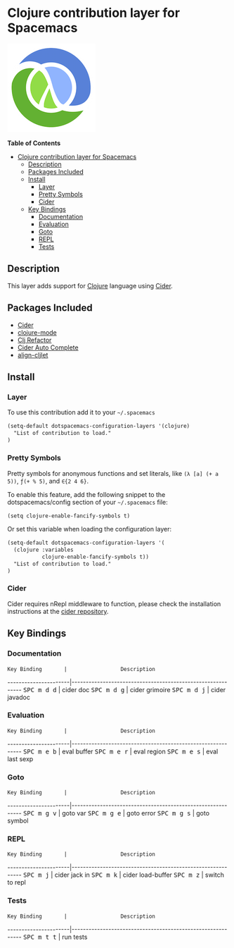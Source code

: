 # Clojure contribution layer for Spacemacs

![logo](img/clojure.png)

<!-- markdown-toc start - Don't edit this section. Run M-x markdown-toc/generate-toc again -->
**Table of Contents**

- [Clojure contribution layer for Spacemacs](#clojure-contribution-layer-for-spacemacs)
    - [Description](#description)
    - [Packages Included](#packages-included)
    - [Install](#install)
        - [Layer](#layer)
        - [Pretty Symbols](#pretty-symbols)
        - [Cider](#cider)
    - [Key Bindings](#key-bindings)
        - [Documentation](#documentation)
        - [Evaluation](#evaluation)
        - [Goto](#goto)
        - [REPL](#repl)
        - [Tests](#tests)

<!-- markdown-toc end -->

## Description

This layer adds support for [Clojure][] language using [Cider][].

## Packages Included

- [Cider][]
- [clojure-mode][]
- [Clj Refactor][]
- [Cider Auto Complete][]
- [align-cljlet][]

## Install

### Layer

To use this contribution add it to your `~/.spacemacs`

```elisp
(setq-default dotspacemacs-configuration-layers '(clojure)
  "List of contribution to load."
)
```

### Pretty Symbols

Pretty symbols for anonymous functions and set literals, like `(λ [a] (+ a 5))`, `ƒ(+ % 5)`, and `∈{2 4 6}`.

To enable this feature, add the following snippet to the dotspacemacs/config
section of your `~/.spacemacs` file:

```elisp
(setq clojure-enable-fancify-symbols t)
```

Or set this variable when loading the configuration layer:
```elisp
(setq-default dotspacemacs-configuration-layers '(
  (clojure :variables
           clojure-enable-fancify-symbols t))
  "List of contribution to load."
)
```

### Cider

Cider requires nRepl middleware to function, please check the installation
instructions at the [cider repository][cider_install].

## Key Bindings

### Documentation

    Key Binding       |                 Description
----------------------|------------------------------------------------------------
<kbd>SPC m d d</kbd>  | cider doc
<kbd>SPC m d g</kbd>  | cider grimoire
<kbd>SPC m d j</kbd>  | cider javadoc

### Evaluation

    Key Binding       |                 Description
----------------------|------------------------------------------------------------
<kbd>SPC m e b</kbd>  | eval buffer
<kbd>SPC m e r</kbd>  | eval region
<kbd>SPC m e s</kbd>  | eval last sexp

### Goto

    Key Binding       |                 Description
----------------------|------------------------------------------------------------
<kbd>SPC m g v</kbd>  | goto var
<kbd>SPC m g e</kbd>  | goto error
<kbd>SPC m g s</kbd>  | goto symbol

### REPL

    Key Binding       |                 Description
----------------------|------------------------------------------------------------
<kbd>SPC m j</kbd>    | cider jack in
<kbd>SPC m k</kbd>    | cider load-buffer
<kbd>SPC m z</kbd>    | switch to repl

### Tests

    Key Binding       |                 Description
----------------------|------------------------------------------------------------
<kbd>SPC m t t</kbd>  | run tests

[Clojure]: http://clojure.org
[Cider]: https://github.com/clojure-emacs/cider
[cider_install]: https://github.com/clojure-emacs/cider#installation
[clojure-mode]: https://github.com/clojure-emacs/clojure-mode
[Clj Refactor]: https://github.com/clojure-emacs/clj-refactor.el
[Cider Auto Complete]: https://github.com/clojure-emacs/ac-cider
[align-cljlet]: https://github.com/gstamp/align-cljlet
